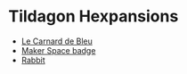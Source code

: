 # Tildagon Hexpansions

- [Le Carnard de Bleu](./le-carnard-bleu/)
- [Maker Space badge](./makerspace-badge/)
- [Rabbit](./rabbit/)
